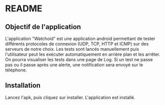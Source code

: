# README 

## Objectif de l'application

L'application "Watchoid" est une application android permettant de tester différents protocoles de connexion (UDP, TCP, HTTP et ICMP) sur des serveurs de notre choix.
Les tests sont lancés manuellement puis l'utilisateur peut les exécuter automatiquement en arrière plan et les arrêter. On pourra visualiser les tests dans une page de Log.
Si un test ne passe pas ou il passe après une alerte, une notification sera envoyé sur le téléphone.

## Installation 

Lancez l'apk, puis cliquez sur installer. L'application est installé.
